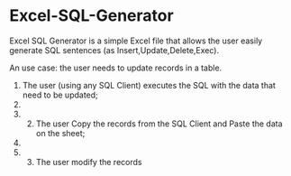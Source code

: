 # Excel-SQL-Generator
Excel SQL Generator is a simple Excel file that allows the user easily generate SQL sentences (as Insert,Update,Delete,Exec).

An use case: the user needs to update records in a table.  

1. The user (using any SQL Client) executes the SQL with the data that need to be updated;  
2. 
3. 2. The user Copy the records from the SQL Client and Paste the data on the sheet;  
4. 
5. 3. The user modify the records

